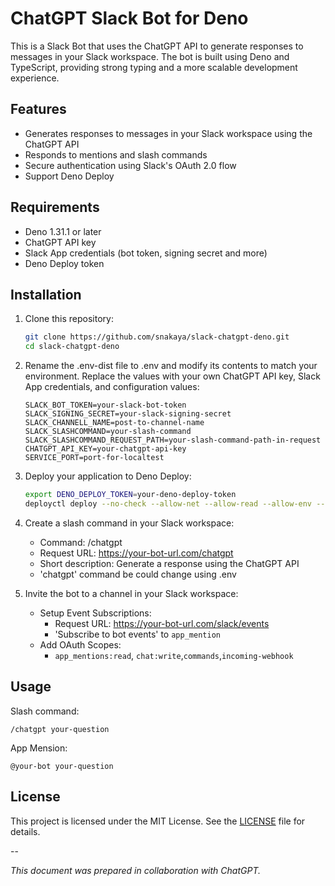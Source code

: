 # ChatGPT Slack Bot for Deno

This is a Slack Bot that uses the ChatGPT API to generate responses to messages in your Slack workspace. The bot is built using Deno and TypeScript, providing strong typing and a more scalable development experience.

## Features

- Generates responses to messages in your Slack workspace using the ChatGPT API
- Responds to mentions and slash commands
- Secure authentication using Slack's OAuth 2.0 flow
- Support Deno Deploy

## Requirements

- Deno 1.31.1 or later
- ChatGPT API key
- Slack App credentials (bot token, signing secret and more)
- Deno Deploy token

## Installation

1. Clone this repository:
	```bash
	git clone https://github.com/snakaya/slack-chatgpt-deno.git
	cd slack-chatgpt-deno
	```

1. Rename the .env-dist file to .env and modify its contents to match your environment. Replace the values with your own ChatGPT API key, Slack App credentials, and configuration values:
	```;
	SLACK_BOT_TOKEN=your-slack-bot-token
	SLACK_SIGNING_SECRET=your-slack-signing-secret
	SLACK_CHANNELL_NAME=post-to-channel-name
	SLACK_SLASHCOMMAND=your-slash-command
	SLACK_SLASHCOMMAND_REQUEST_PATH=your-slash-command-path-in-request
	CHATGPT_API_KEY=your-chatgpt-api-key
	SERVICE_PORT=port-for-localtest
	```

1. Deploy your application to Deno Deploy:
	```bash
	export DENO_DEPLOY_TOKEN=your-deno-deploy-token
	deployctl deploy --no-check --allow-net --allow-read --allow-env --env .env --project your-app-name --prod src/index.ts
	```

1. Create a slash command in your Slack workspace:
	- Command: /chatgpt
	- Request URL: https://your-bot-url.com/chatgpt
	- Short description: Generate a response using the ChatGPT API
	- 'chatgpt' command be could change using .env

1. Invite the bot to a channel in your Slack workspace:
   - Setup Event Subscriptions:
     - Request URL: https://your-bot-url.com/slack/events
     - 'Subscribe to bot events' to ```app_mention```
   - Add OAuth Scopes:
     - ```app_mentions:read```, ```chat:write```,```commands```,```incoming-webhook```


## Usage

Slash command:
```
/chatgpt your-question
```

App Mension:
```
@your-bot your-question
```

## License

This project is licensed under the MIT License. See the [LICENSE](https://github.com/snakaya/slack-chatgpt-deno/blob/main/LICENSE) file for details.

--

*This document was prepared in collaboration with ChatGPT.*
